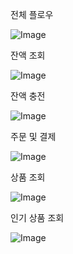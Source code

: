 전체 플로우

![Image](https://github.com/user-attachments/assets/9adef113-a753-46e7-a275-010fb60b3673)

잔액 조회

![Image](https://github.com/user-attachments/assets/0de8395b-6d30-47a3-8b4f-8fcfab912018)

잔액 충전

![Image](https://github.com/user-attachments/assets/e90f99b8-fc32-4476-be74-ef9cdd6836fa)

주문 및 결제

![Image](https://github.com/user-attachments/assets/673d655c-3385-43ec-bad9-cafd8a7437b4)

상품 조회

![Image](https://github.com/user-attachments/assets/2e27ae26-51dc-449a-baf1-5a71b5aecbb9)

인기 상품 조회

![Image](https://github.com/user-attachments/assets/34458057-054c-4da3-9428-487ec40018b6)
